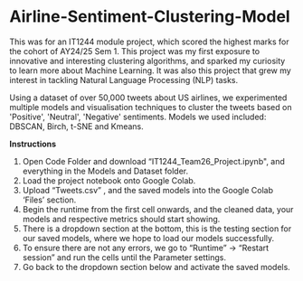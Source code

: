 # Airline-Sentiment-Clustering-Model
This was for an IT1244 module project, which scored the highest marks for the cohort of AY24/25 Sem 1. This project was my first exposure to innovative and interesting clustering algorithms, and sparked my curiosity to learn more about Machine Learning. It was also this project that grew my interest in tackling Natural Language Processing (NLP) tasks.

Using a dataset of over 50,000 tweets about US airlines, we experimented multiple models and visualisation techniques to cluster the tweets based on 'Positive', 'Neutral', 'Negative' sentiments. Models we used included: DBSCAN, Birch, t-SNE and Kmeans.

**Instructions**

1. Open Code Folder and download “IT1244_Team26_Project.ipynb", and everything in the Models and Dataset folder. 
2. Load the project notebook onto Google Colab. 
3. Upload “Tweets.csv” , and the saved models into the Google Colab ‘Files’ section. 
4. Begin the runtime from the first cell onwards, and the cleaned data, your models and respective metrics should start showing. 
5. There is a dropdown section at the bottom, this is the testing section for our saved models, where we hope to load our models successfully. 
6. To ensure there are not any errors, we go to “Runtime” -> “Restart session” and run the cells until the Parameter settings.
7. Go back to the dropdown section below and activate the saved models.

